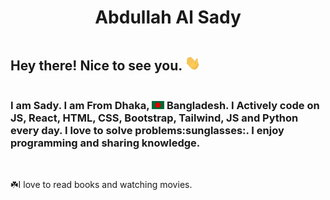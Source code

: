 <div style="text-align: center"><h1> Abdullah Al Sady </h1></div>

<h2 style="text-align: center; display: inline-block">Hey there! Nice to see you.</h2>
<img src="images/hello.gif" width="25">
<br>

<h3>I am <b>Sady.</b> I am From <b>Dhaka, <img style="display: inline" src="images/bangladesh.png" width="20px"> Bangladesh</b>. I Actively code on <b>JS, React, HTML, CSS, Bootstrap, Tailwind, JS and Python</b> every day. I love to solve problems:sunglasses:. I enjoy programming and sharing knowledge.</h3>

<br/>

:shamrock:I love to read books and watching movies.





  



